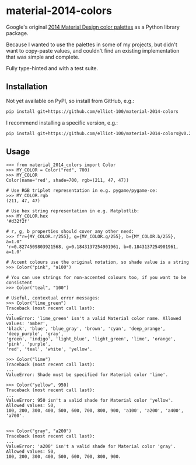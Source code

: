 # material-2014-colors

Google's original [2014 Material Design color palettes](https://m2.material.io/design/color/the-color-system.html#tools-for-picking-colors)
as a Python library package.

Because I wanted to use the palettes in some of my projects, but didn't want to
copy-paste values, and couldn't find an existing implementation that was simple
and complete.

Fully type-hinted and with a test suite.

## Installation

Not yet available on PyPI, so install from GitHub, e.g.:

```sh
pip install git+https://github.com/elliot-100/material-2014-colors
```

I recommend installing a specific version, e.g.:

```sh
pip install git+https://github.com/elliot-100/material-2014-colors@v0.2.0
```

## Usage

```pycon
>>> from material_2014_colors import Color
>>> MY_COLOR = Color("red", 700)
>>> MY_COLOR
Color(name='red', shade=700, rgb=(211, 47, 47))

# Use RGB triplet representation in e.g. pygame/pygame-ce:
>>> MY_COLOR.rgb
(211, 47, 47)

# Use hex string representation in e.g. Matplotlib:
>>> MY_COLOR.hex
'#d32f2f'

# r, g, b properties should cover any other need:
>>> f"r={MY_COLOR.r/255}, g={MY_COLOR.g/255}, b={MY_COLOR.b/255}, a=1.0"
'r=0.8274509803921568, g=0.1843137254901961, b=0.1843137254901961, a=1.0'

# Accent colours use the original notation, so shade value is a string  
>>> Color("pink", "a100")

# You can use strings for non-accented colours too, if you want to be consistent
>>> Color("teal", "100")

# Useful, contextual error messages:
>>> Color("lime_green") 
Traceback (most recent call last):
...
ValueError: 'lime_green' isn't a valid Material color name. Allowed values: 'amber', 
'black', 'blue', 'blue_gray', 'brown', 'cyan', 'deep_orange', 'deep_purple', 'gray',
'green', 'indigo', 'light_blue', 'light_green', 'lime', 'orange', 'pink', 'purple',
'red', 'teal', 'white', 'yellow'.

>>> Color("lime")
Traceback (most recent call last):
...
ValueError: Shade must be specified for Material color 'lime'.

>>> Color("yellow", 950)
Traceback (most recent call last):
...
ValueError: 950 isn't a valid shade for Material color 'yellow'. Allowed values: 50,
100, 200, 300, 400, 500, 600, 700, 800, 900, 'a100', 'a200', 'a400', 'a700'.


>>> Color("gray", "a200")
Traceback (most recent call last):
...
ValueError: 'a200' isn't a valid shade for Material color 'gray'. Allowed values: 50,
100, 200, 300, 400, 500, 600, 700, 800, 900.
```
